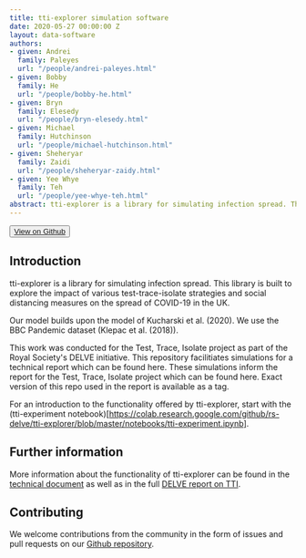 ```yaml
---
title: tti-explorer simulation software
date: 2020-05-27 00:00:00 Z
layout: data-software
authors:
- given: Andrei
  family: Paleyes
  url: "/people/andrei-paleyes.html"
- given: Bobby
  family: He
  url: "/people/bobby-he.html"
- given: Bryn
  family: Elesedy
  url: "/people/bryn-elesedy.html"
- given: Michael
  family: Hutchinson
  url: "/people/michael-hutchinson.html"
- given: Sheheryar
  family: Zaidi
  url: "/people/sheheryar-zaidy.html"
- given: Yee Whye
  family: Teh
  url: "/people/yee-whye-teh.html"
abstract: tti-explorer is a library for simulating infection spread. This library is built to explore the impact of various test-trace-isolate strategies and social distancing measures on the spread of COVID-19 in the UK.
---
```


<button name="button"><a href="https://github.com/rs-delve/tti-explorer/"><i class="fab fa-github"></i>View on Github</a></button>

## Introduction

tti-explorer is a library for simulating infection spread. This library is built to explore the impact of various test-trace-isolate strategies and social distancing measures on the spread of COVID-19 in the UK.

Our model builds upon the model of Kucharski et al. (2020). We use the BBC Pandemic dataset (Klepac et al. (2018)).

This work was conducted for the Test, Trace, Isolate project as part of the Royal Society's DELVE initiative. This repository facilitiates simulations for a technical report which can be found here. These simulations inform the report for the Test, Trace, Isolate project which can be found here. Exact version of this repo used in the report is available as a tag.

For an introduction to the functionality offered by tti-explorer, start with the (tti-experiment notebook)[https://colab.research.google.com/github/rs-delve/tti-explorer/blob/master/notebooks/tti-experiment.ipynb].

## Further information

More information about the functionality of tti-explorer can be found in the [technical document](/pdfs/2020-05-27-effectiveness-and-resource-requirements-of-tti-strategies.pdf) as well as in the full [DELVE report on TTI](/reports/2020/05/27/test-trace-isolate.html).

## Contributing

We welcome contributions from the community in the form of issues and pull requests on our [Github repository](https://github.com/rs-delve/tti-explorer).
